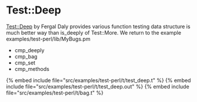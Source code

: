 # Test::Deep



[Test::Deep](https://metacpan.org/pod/Test::Deep) by Fergal Daly provides various function
testing data structure is much better way than is_deeply of Test::More.
We return to the example examples/test-perl/lib/MyBugs.pm

* cmp_deeply
* cmp_bag
* cmp_set
* cmp_methods

{% embed include file="src/examples/test-perl/t/test_deep.t" %}
{% embed include file="src/examples/test-perl/t/test_deep.out" %}
{% embed include file="src/examples/test-perl/t/bag.t" %}



